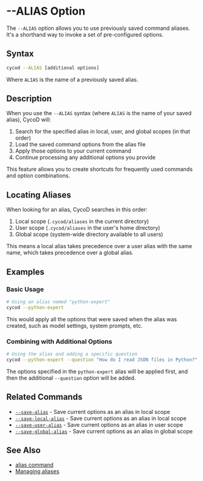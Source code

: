 # --ALIAS Option

The `--ALIAS` option allows you to use previously saved command aliases. It's a shorthand way to invoke a set of pre-configured options.

## Syntax

```bash
cycod --ALIAS [additional options]
```

Where `ALIAS` is the name of a previously saved alias.

## Description

When you use the `--ALIAS` syntax (where `ALIAS` is the name of your saved alias), CycoD will:

1. Search for the specified alias in local, user, and global scopes (in that order)
2. Load the saved command options from the alias file
3. Apply those options to your current command
4. Continue processing any additional options you provide

This feature allows you to create shortcuts for frequently used commands and option combinations.

## Locating Aliases

When looking for an alias, CycoD searches in this order:

1. Local scope (`.cycod/aliases` in the current directory)
2. User scope (`.cycod/aliases` in the user's home directory)
3. Global scope (system-wide directory available to all users)

This means a local alias takes precedence over a user alias with the same name, which takes precedence over a global alias.

## Examples

### Basic Usage

```bash
# Using an alias named "python-expert"
cycod --python-expert
```

This would apply all the options that were saved when the alias was created, such as model settings, system prompts, etc.

### Combining with Additional Options

```bash
# Using the alias and adding a specific question
cycod --python-expert --question "How do I read JSON files in Python?"
```

The options specified in the `python-expert` alias will be applied first, and then the additional `--question` option will be added.

## Related Commands

- [`--save-alias`](/reference/cli/options/save-alias.md) - Save current options as an alias in local scope
- [`--save-local-alias`](/reference/cli/options/save-local-alias.md) - Save current options as an alias in local scope
- [`--save-user-alias`](/reference/cli/options/save-user-alias.md) - Save current options as an alias in user scope
- [`--save-global-alias`](/reference/cli/options/save-global-alias.md) - Save current options as an alias in global scope

## See Also

- [alias command](/reference/cli/alias/index.md)
- [Managing aliases](/advanced/aliases.md)